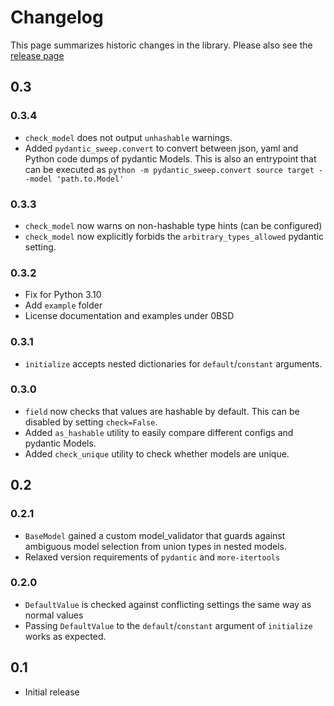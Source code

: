 # Changelog

This page summarizes historic changes in the library. Please also see the
[release page](https://github.com/befelix/pydantic_sweep/releases)

## 0.3

### 0.3.4
- `check_model` does not output `unhashable` warnings.
- Added `pydantic_sweep.convert` to convert between json, yaml and Python code
  dumps of pydantic Models. This is also an entrypoint that can be executed as
  `python -m pydantic_sweep.convert source target --model 'path.to.Model'`

### 0.3.3
- `check_model` now warns on non-hashable type hints (can be configured)
- `check_model` now explicitly forbids the `arbitrary_types_allowed` pydantic setting.

### 0.3.2

- Fix for Python 3.10
- Add `example` folder
- License documentation and examples under 0BSD

### 0.3.1

- `initialize` accepts nested dictionaries for `default`/`constant` arguments.

### 0.3.0

- `field` now checks that values are hashable by default. This can be disabled by 
  setting `check=False`.
- Added `as_hashable` utility to easily compare different configs and pydantic Models.
- Added `check_unique` utility to check whether models are unique.

## 0.2

### 0.2.1
- `BaseModel` gained a custom model_validator that guards against ambiguous model
  selection from union types in nested models.
- Relaxed version requirements of `pydantic` and `more-itertools`

### 0.2.0

- `DefaultValue` is checked against conflicting settings the same way as normal values
- Passing `DefaultValue` to the `default`/`constant` argument of `initialize` works as
  expected.

## 0.1

- Initial release
